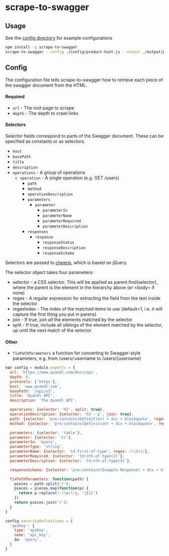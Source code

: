 # scrape-to-swagger

## Usage
See the [config directory](config) for example configurations

```bash
npm install -g scrape-to-swagger
scrape-to-swagger --config ./config/product-hunt.js --output ./output/product-hunt.swagger.json --verbose
```

## Config

The configuration file tells scrape-to-swagger how to retrieve each piece of the swagger document from the HTML.

#### Required
* `url` - The root page to scrape
* `depth` - The depth to crawl links

#### Selectors
Selector fields correspond to parts of the Swagger document. These can be specified as constants or as selectors.
* `host`
* `basePath`
* `title`
* `description`
* `operations` - A group of operations
  * `operation` - A single operation (e.g. GET /users)
    * `path`
    * `method`
    * `operationDescription`
    * `parameters`
      * `parameter`
        * `parameterIn`
        * `parameterName`
        * `parameterRequired`
        * `parameterDescription`
    * `responses`
      * `response`
        * `responseStatus`
        * `responseDescription`
        * `responseSchema`

Selectors are passed to [cheerio](https://github.com/cheeriojs/cheerio), which is based on jQuery.

The selector object takes four parameters:
* selector - a CSS selector. This will be applied as parent.find(selector), where the parent is the element in the hierarchy above (or &lt;body&gt; if none)
* regex - A regular expression for extracting the field from the text inside the selector
* regexIndex - The index of the matched items to use (default=1, i.e. it will capture the first thing you put in parens)
* join - If true, join *all* the elements matched by the selector
* split - If true, include all siblings of the element matched by the selector, up until the next match of the selector

#### Other

* `fixPathParameters` a function for converting to Swagger-style parameters, e.g. from /users/:username to /users/{username}

```js
var config = module.exports = {
  url: 'https://www.quandl.com/docs/api',
  depth: 0,
  protocols: ['https'],
  host: 'www.quandl.com',
  basePath: '/api/v3',
  title: 'Quandl API',
  description: 'The Quandl API',

  operations: {selector: 'h2', split: true},
  operationDescription: {selector: 'h2 ~ p', join: true},
  path: {selector: 'pre:contains(Definition) + div + blockquote', regex: /\w+ https:\/\/www.quandl.com\/api\/v3(\/\S*)/},
  method: {selector: 'pre:contains(Definition) + div + blockquote', regex: /(\w+) https:\/\/www.quandl.com\/api\/v3\/\S*/},

  parameters: {selector: 'table'},
  parameter: {selector: 'tr'},
  parameterIn: 'query',
  parameterType: 'string',
  parameterName: {selector: 'td:first-of-type', regex: /(\S+)/},
  parameterRequired: {selector: 'td:nth-of-type(2)'},
  parameterDescription: {selector: 'td:nth-of-type(3)'},

  responseSchema: {selector: 'pre:contains(Example Response) + div + blockquote', isExample: true},

  fixPathParameters: function(path) {
    pieces = path.split('/');
    pieces = pieces.map(function(p) {
      return p.replace(/:(\w+)/g, '{$1}')
    })
    return pieces.join('/');
  }
}

config.securityDefinitions = {
  'apiKey': {
    type: 'apiKey',
    name: 'api_key',
    in: 'query',
  }
}
```
